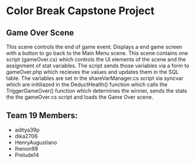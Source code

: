 # Color Break Capstone Project

## Game Over Scene

This scene controls the end of game event. Displays a end game screen with a button to go back to the Main Menu scene.
This scene contains one script (gameOver.cs) which controls the UI elements of the scene and the assignment of stat variables. The script sends those variables via a form to gameOver.php which recieves the values and updates them in the SQL table. 
The variables are set in the shareVarManager.cs script via syncvar which are initiliazed in the DeductHealth() function which calls the TriggerGameOver() function which determines the winner, sends the stats the the gameOver.cs script and loads the Game Over scene.

## Team 19 Members: 
<ul>
<li>aditya39p</li>
<li>dika2706</li>
<li>HenryAugustiano</li>
<li>lhenon99</li>
<li>Prelude14</li>
</ul>
